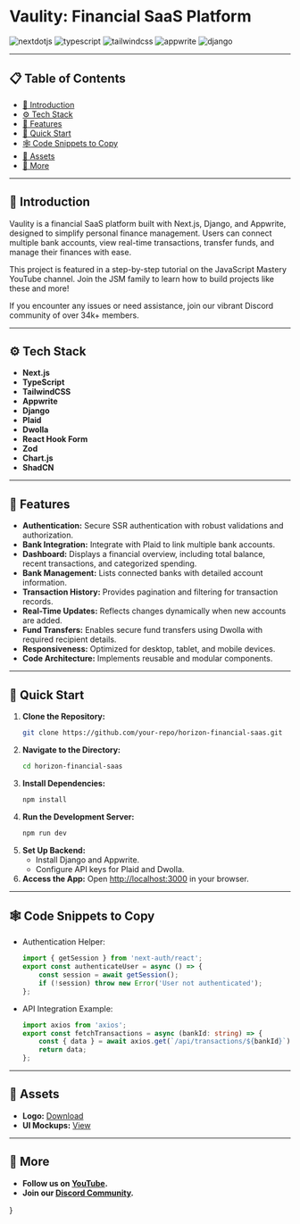 # Vaulity: Financial SaaS Platform

<div>
    <img src="https://img.shields.io/badge/-Next_JS-black?style=for-the-badge&logoColor=white&logo=nextdotjs&color=000000" alt="nextdotjs" />
    <img src="https://img.shields.io/badge/-TypeScript-black?style=for-the-badge&logoColor=white&logo=typescript&color=3178C6" alt="typescript" />
    <img src="https://img.shields.io/badge/-Tailwind_CSS-black?style=for-the-badge&logoColor=white&logo=tailwindcss&color=06B6D4" alt="tailwindcss" />
    <img src="https://img.shields.io/badge/-Appwrite-black?style=for-the-badge&logoColor=white&logo=appwrite&color=FD366E" alt="appwrite" />
    <img src="https://img.shields.io/badge/-Django-black?style=for-the-badge&logoColor=white&logo=django&color=092E20" alt="django" />
</div>

---

## 📋 Table of Contents
- [🤖 Introduction](#-introduction)
- [⚙️ Tech Stack](#%EF%B8%8F-tech-stack)
- [🔋 Features](#-features)
- [🤸 Quick Start](#-quick-start)
- [🕸️ Code Snippets to Copy](#%EF%B8%8F-code-snippets-to-copy)
- [🔗 Assets](#-assets)
- [🚀 More](#-more)

---

## 🤖 Introduction
Vaulity is a financial SaaS platform built with Next.js, Django, and Appwrite, designed to simplify personal finance management. Users can connect multiple bank accounts, view real-time transactions, transfer funds, and manage their finances with ease.

This project is featured in a step-by-step tutorial on the JavaScript Mastery YouTube channel. Join the JSM family to learn how to build projects like these and more!

If you encounter any issues or need assistance, join our vibrant Discord community of over 34k+ members.

---

## ⚙️ Tech Stack
- **Next.js**
- **TypeScript**
- **TailwindCSS**
- **Appwrite**
- **Django**
- **Plaid**
- **Dwolla**
- **React Hook Form**
- **Zod**
- **Chart.js**
- **ShadCN**

---

## 🔋 Features
- **Authentication:** Secure SSR authentication with robust validations and authorization.
- **Bank Integration:** Integrate with Plaid to link multiple bank accounts.
- **Dashboard:** Displays a financial overview, including total balance, recent transactions, and categorized spending.
- **Bank Management:** Lists connected banks with detailed account information.
- **Transaction History:** Provides pagination and filtering for transaction records.
- **Real-Time Updates:** Reflects changes dynamically when new accounts are added.
- **Fund Transfers:** Enables secure fund transfers using Dwolla with required recipient details.
- **Responsiveness:** Optimized for desktop, tablet, and mobile devices.
- **Code Architecture:** Implements reusable and modular components.

---

## 🤸 Quick Start
1. **Clone the Repository:**
   ```bash
   git clone https://github.com/your-repo/horizon-financial-saas.git
   ```
2. **Navigate to the Directory:**
   ```bash
   cd horizon-financial-saas
   ```
3. **Install Dependencies:**
   ```bash
   npm install
   ```
4. **Run the Development Server:**
   ```bash
   npm run dev
   ```
5. **Set Up Backend:**
   - Install Django and Appwrite.
   - Configure API keys for Plaid and Dwolla.
6. **Access the App:**
   Open [http://localhost:3000](http://localhost:3000) in your browser.

---

## 🕸️ Code Snippets to Copy
- Authentication Helper:
   ```typescript
   import { getSession } from 'next-auth/react';
   export const authenticateUser = async () => {
       const session = await getSession();
       if (!session) throw new Error('User not authenticated');
   };
   ```

- API Integration Example:
   ```typescript
   import axios from 'axios';
   export const fetchTransactions = async (bankId: string) => {
       const { data } = await axios.get(`/api/transactions/${bankId}`);
       return data;
   };
   ```

---

## 🔗 Assets
- **Logo:** [Download](#)
- **UI Mockups:** [View](#)

---

## 🚀 More
- **Follow us on [YouTube](https://www.youtube.com/@jsmastery).**
- **Join our [Discord Community](https://discord.gg/jsmastery).**

}
